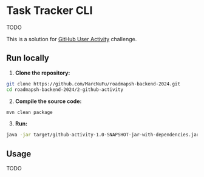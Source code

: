 # Task Tracker CLI

TODO

This is a solution for [GitHub User Activity](https://roadmap.sh/projects/github-user-activity) challenge.

## Run locally

1. **Clone the repository:**
```bash
git clone https://github.com/MarcNuFu/roadmapsh-backend-2024.git
cd roadmapsh-backend-2024/2-github-activity
```

2. **Compile the source code:**
```bash
mvn clean package
```

3. **Run:**
```bash
java -jar target/github-activity-1.0-SNAPSHOT-jar-with-dependencies.jar <username>
```

## Usage

TODO